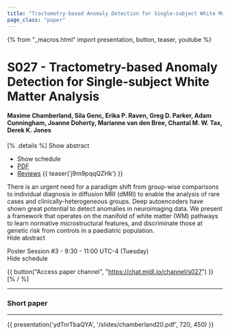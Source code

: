 ```yaml
---
title: "Tractometry-based Anomaly Detection for Single-subject White Matter Analysis"
page_class: "paper"
---
```


{% from "_macros.html" import presentation, button, teaser, youtube %}

# S027 - Tractometry-based Anomaly Detection for Single-subject White Matter Analysis

#### Maxime Chamberland, Sila Genc, Erika P. Raven, Greg D. Parker, Adam Cunningham, Joanne Doherty, Marianne van den Bree, Chantal M. W. Tax, Derek K. Jones

[% .details %]
<a class="toggle_visibility" data-selector=".abstract" data-level="3">Show abstract</a>
- <a class="toggle_visibility" data-selector=".schedule" data-level="3">Show schedule</a>
- <a href="https://openreview.net/pdf?id=heX-Rk0TE0">PDF</a>
- <a href="https://openreview.net/forum?id=heX-Rk0TE0">Reviews</a>
{{ teaser('j9m9pqqQZHk') }}

<p>
    <span class="abstract">
        There is an urgent need for a paradigm shift from group-wise comparisons to individual diagnosis in diffusion MRI (dMRI) to enable the analysis of rare cases and clinically-heterogeneous groups. Deep autoencoders have shown great potential to detect anomalies in neuroimaging data. We present a framework that operates on the manifold of white matter (WM) pathways to learn normative microstructural features, and discriminate those at genetic risk from controls in a paediatric population. 
        <br>
        <span class="actions"><a class="toggle_visibility" data-level="2">Hide abstract</a></span>
    </span>
</p>

<p>
    <span class="schedule">
        Poster Session #3  - 9:30 - 11:00 UTC-4 (Tuesday)
        <br>
        <span class="actions"><a class="toggle_visibility" data-level="2">Hide schedule</a></span>
    </span>
</p>

{{ button("Access paper channel", "https://chat.midl.io/channel/s027") }}
[% / %]

---


### Short paper

---

{{ presentation('ydTnrTbaQYA', '/slides/chamberland20.pdf', 720, 450) }}